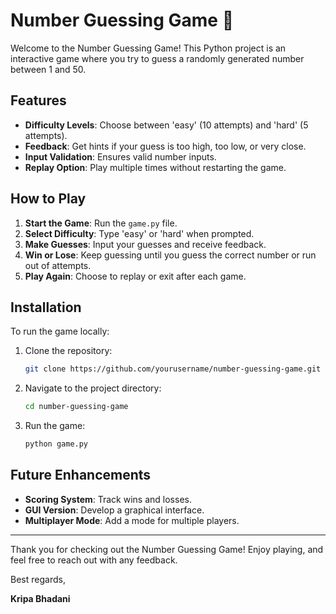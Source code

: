 # Number Guessing Game 🎯

Welcome to the Number Guessing Game! This Python project is an interactive game where you try to guess a randomly generated number between 1 and 50.

## Features
- **Difficulty Levels**: Choose between 'easy' (10 attempts) and 'hard' (5 attempts).
- **Feedback**: Get hints if your guess is too high, too low, or very close.
- **Input Validation**: Ensures valid number inputs.
- **Replay Option**: Play multiple times without restarting the game.

## How to Play
1. **Start the Game**: Run the `game.py` file.
2. **Select Difficulty**: Type 'easy' or 'hard' when prompted.
3. **Make Guesses**: Input your guesses and receive feedback.
4. **Win or Lose**: Keep guessing until you guess the correct number or run out of attempts.
5. **Play Again**: Choose to replay or exit after each game.

## Installation
To run the game locally:
1. Clone the repository:
    ```bash
    git clone https://github.com/yourusername/number-guessing-game.git
    ```
2. Navigate to the project directory:
    ```bash
    cd number-guessing-game
    ```
3. Run the game:
    ```bash
    python game.py
    ```
    
## Future Enhancements
- **Scoring System**: Track wins and losses.
- **GUI Version**: Develop a graphical interface.
- **Multiplayer Mode**: Add a mode for multiple players.

---

Thank you for checking out the Number Guessing Game! Enjoy playing, and feel free to reach out with any feedback.

Best regards,

**Kripa Bhadani**
